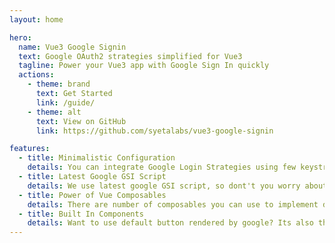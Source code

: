 ```yaml
---
layout: home

hero:
  name: Vue3 Google Signin
  text: Google OAuth2 strategies simplified for Vue3
  tagline: Power your Vue3 app with Google Sign In quickly
  actions:
    - theme: brand
      text: Get Started
      link: /guide/
    - theme: alt
      text: View on GitHub
      link: https://github.com/syetalabs/vue3-google-signin

features:
  - title: Minimalistic Configuration
    details: You can integrate Google Login Strategies using few keystrokes
  - title: Latest Google GSI Script
    details: We use latest google GSI script, so dont't you worry about legacy deprecation warnings
  - title: Power of Vue Composables
    details: There are number of composables you can use to implement different login strategies such as One Tap Login
  - title: Built In Components
    details: Want to use default button rendered by google? Its also there
---
```

